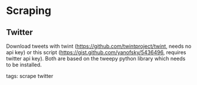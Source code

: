 # Scraping

## Twitter
Download tweets with twint (https://github.com/twintproject/twint, needs no api key) or this script (https://gist.github.com/yanofsky/5436496, requires twitter api key). Both are based on the tweepy python library which needs to be installed.


tags: scrape twitter